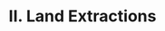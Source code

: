 ---
layout: lecture
num: 1
title: II. Land Extractions
type: lecture
draft: 0
group: 1
show_schedule: 1
# slides:
#   - url: https://docs.google.com/presentation/d/1erZtMvQBXUfPWtnDGopAbA1KXY3nPVvY5BcJyFOERDE/edit?usp=sharing
#     title: Land Relations
due_date: 2024-06-17
readings:
  - title: Earth
    url: https://canvas.northwestern.edu/files/19537276/
    author: Crawford, K.
    date: 2021
    source: The Atlas of AI
    notes: "Important to note here the missing citations in Crawford's work from several Data & Society lab members who researched and brought up ideas from the book prior to Crawford's writing. Read some <a href='https://twitter.com/SmithaKhorana/status/1431728246354231300'>details here</a>."
---